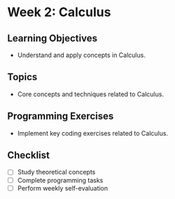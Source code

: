 # Week 2: Calculus

## Learning Objectives
- Understand and apply concepts in Calculus.

## Topics
- Core concepts and techniques related to Calculus.

## Programming Exercises
- Implement key coding exercises related to Calculus.

## Checklist
- [ ] Study theoretical concepts
- [ ] Complete programming tasks
- [ ] Perform weekly self-evaluation
